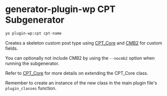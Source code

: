 # generator-plugin-wp CPT Subgenerator

```bash
yo plugin-wp:cpt cpt-name
```

Creates a skeleton custom post type using [CPT_Core](https://github.com/WebDevStudios/CPT_Core) and [CMB2](https://github.com/WebDevStudios/CMB2) for custom fields.

You can optionally not include CMB2 by using the `--nocmb2` option when running the subgenerator.

Refer to [CPT_Core](https://github.com/WebDevStudios/CPT_Core) for more details on extending the CPT_Core class.

Remember to create an instance of the new class in the main plugin file's `plugin_classes` function.
